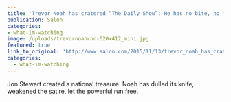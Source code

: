 ```yaml
---
title: 'Trevor Noah has cratered “The Daily Show”: He has no bite, no message — and has let Fox News off the hook'
publication: Salon
categories: 
- what-im-watching
image: /uploads/trevornoahcnn-620x412_mini.jpg
featured: true
link_to_original: 'http://www.salon.com/2015/11/13/trevor_noah_has_cratered_the_daily_show_he_has_no_bite_no_message_and_has_let_fox_news_off_the_hook/'
categories:
  - what-im-watching
---
```


Jon Stewart created a national treasure. Noah has dulled its knife, weakened the satire, let the powerful run free.
